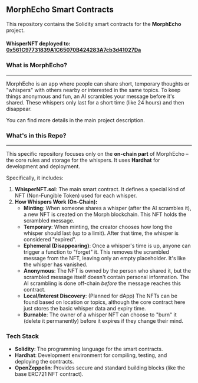 ## MorphEcho Smart Contracts

This repository contains the Solidity smart contracts for the **MorphEcho** project.

#### WhisperNFT deployed to: [0x561C97731839A1C65070B424283A7cb3d41027Da](https://explorer-holesky.morphl2.io/address/0x561C97731839A1C65070B424283A7cb3d41027Da)

### What is MorphEcho?
------------------

MorphEcho is an app where people can share short, temporary thoughts or "whispers" with others nearby or interested in the same topics. To keep things anonymous and fun, an AI scrambles your message before it's shared. These whispers only last for a short time (like 24 hours) and then disappear.

You can find more details in the main project description.

### What's in this Repo?
--------------------

This specific repository focuses only on the **on-chain part** of MorphEcho – the core rules and storage for the whispers. It uses **Hardhat** for development and deployment.

Specifically, it includes:

1.  **WhisperNFT.sol**: The main smart contract. It defines a special kind of NFT (Non-Fungible Token) used for each whisper.
2.  **How Whispers Work (On-Chain):**
    *   **Minting**: When someone shares a whisper (after the AI scrambles it), a new NFT is created on the Morph blockchain. This NFT holds the scrambled message.
    *   **Temporary**: When minting, the creator chooses how long the whisper should last (up to a limit). After that time, the whisper is considered "expired".
    *   **Ephemeral (Disappearing)**: Once a whisper's time is up, anyone can trigger a function to "forget" it. This removes the scrambled message from the NFT, leaving only an empty placeholder. It's like the whisper has vanished.
    *   **Anonymous**: The NFT is owned by the person who shared it, but the scrambled message itself doesn't contain personal information. The AI scrambling is done off-chain _before_ the message reaches this contract.
    *   **Local/Interest Discovery**: (Planned for dApp) The NFTs can be found based on location or topics, although the core contract here just stores the basic whisper data and expiry time.
    *   **Burnable**: The owner of a whisper NFT can choose to "burn" it (delete it permanently) before it expires if they change their mind.

### Tech Stack

*   **Solidity**: The programming language for the smart contracts.
*   **Hardhat**: Development environment for compiling, testing, and deploying the contracts.
*   **OpenZeppelin**: Provides secure and standard building blocks (like the base ERC721 NFT contract).